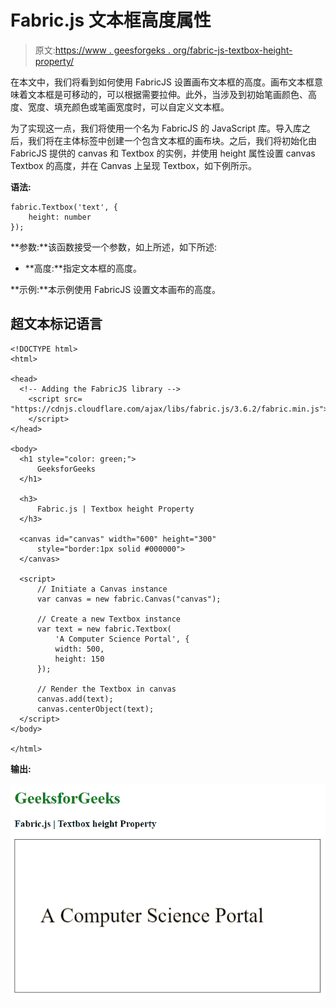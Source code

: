 # Fabric.js 文本框高度属性

> 原文:[https://www . geesforgeks . org/fabric-js-textbox-height-property/](https://www.geeksforgeeks.org/fabric-js-textbox-height-property/)

在本文中，我们将看到如何使用 FabricJS 设置画布文本框的高度。画布文本框意味着文本框是可移动的，可以根据需要拉伸。此外，当涉及到初始笔画颜色、高度、宽度、填充颜色或笔画宽度时，可以自定义文本框。

为了实现这一点，我们将使用一个名为 FabricJS 的 JavaScript 库。导入库之后，我们将在主体标签中创建一个包含文本框的画布块。之后，我们将初始化由 FabricJS 提供的 canvas 和 Textbox 的实例，并使用 height 属性设置 canvas Textbox 的高度，并在 Canvas 上呈现 Textbox，如下例所示。

**语法:**

```
fabric.Textbox('text', {
    height: number
});
```

**参数:**该函数接受一个参数，如上所述，如下所述:

*   **高度:**指定文本框的高度。

**示例:**本示例使用 FabricJS 设置文本画布的高度。

## 超文本标记语言

```
<!DOCTYPE html>
<html>

<head>
  <!-- Adding the FabricJS library -->
    <script src=
"https://cdnjs.cloudflare.com/ajax/libs/fabric.js/3.6.2/fabric.min.js">
    </script>
</head>

<body>
  <h1 style="color: green;">
      GeeksforGeeks
  </h1>

  <h3>
      Fabric.js | Textbox height Property
  </h3>

  <canvas id="canvas" width="600" height="300" 
      style="border:1px solid #000000">
  </canvas>

  <script>
      // Initiate a Canvas instance 
      var canvas = new fabric.Canvas("canvas");

      // Create a new Textbox instance 
      var text = new fabric.Textbox(
          'A Computer Science Portal', {
          width: 500,
          height: 150
      });

      // Render the Textbox in canvas 
      canvas.add(text);
      canvas.centerObject(text);
  </script>
</body>

</html>
```

**输出:**

![](img/004d935c041beba9226bf2e6a492551d.png)